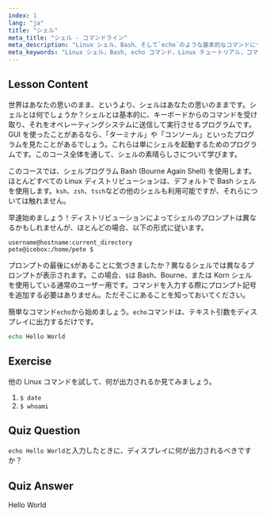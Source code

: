```yaml
---
index: 1
lang: "ja"
title: "シェル"
meta_title: "シェル - コマンドライン"
meta_description: "Linux シェル、Bash、そして`echo`のような基本的なコマンドについて学びます。シェルプロンプトを理解し、この初心者向けのガイドで Linux の旅を始めましょう。"
meta_keywords: "Linux シェル，Bash, echo コマンド，Linux チュートリアル，コマンドライン，初心者 Linux, シェルプロンプト，Linux ガイド"
---
```


## Lesson Content

世界はあなたの思いのまま、というより、シェルはあなたの思いのままです。シェルとは何でしょうか？シェルとは基本的に、キーボードからのコマンドを受け取り、それをオペレーティングシステムに送信して実行させるプログラムです。GUI を使ったことがあるなら、「ターミナル」や「コンソール」といったプログラムを見たことがあるでしょう。これらは単にシェルを起動するためのプログラムです。このコース全体を通して、シェルの素晴らしさについて学びます。

このコースでは、シェルプログラム Bash (Bourne Again Shell) を使用します。ほとんどすべての Linux ディストリビューションは、デフォルトで Bash シェルを使用します。`ksh`、`zsh`、`tsch`などの他のシェルも利用可能ですが、それらについては触れません。

早速始めましょう！ディストリビューションによってシェルのプロンプトは異なるかもしれませんが、ほとんどの場合、以下の形式に従います。

```plaintext
username@hostname:current_directory
pete@icebox:/home/pete $
```

プロンプトの最後に`$`があることに気づきましたか？異なるシェルでは異なるプロンプトが表示されます。この場合、`$`は Bash、Bourne、または Korn シェルを使用している通常のユーザー用です。コマンドを入力する際にプロンプト記号を追加する必要はありません。ただそこにあることを知っておいてください。

簡単なコマンド`echo`から始めましょう。`echo`コマンドは、テキスト引数をディスプレイに出力するだけです。

```bash
echo Hello World
```

## Exercise

他の Linux コマンドを試して、何が出力されるか見てみましょう。

1. `$ date`
2. `$ whoami`

## Quiz Question

`echo Hello World`と入力したときに、ディスプレイに何が出力されるべきですか？

## Quiz Answer

Hello World
